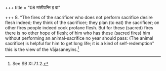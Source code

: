 +++
title = "08 मांसीयन्ति ह वा"

+++
8. “The fires of the sacrificer who does not perform sacrifice desire flesh indeed; they think of the sacrificer; they plan (to eat) the sacrificer; on other fires people indeed cook profane flesh. But for these (sacred) fires there is no other hope of flesh; of him who has these (sacred fires) him without performing an animal-sacrifice no year should pass: (The animal sacrifice) is helpful for him to get long life; it is a kind of self-redemption" this is the view of the Vājasaneyins.[^1]  


[^1]: See ŚB XI.7.1.2.
